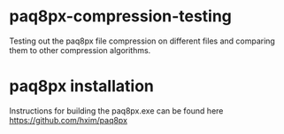 # paq8px-compression-testing
Testing out the paq8px file compression on different files and comparing them to other compression algorithms.
# paq8px installation
Instructions for building the paq8px.exe can be found here https://github.com/hxim/paq8px

